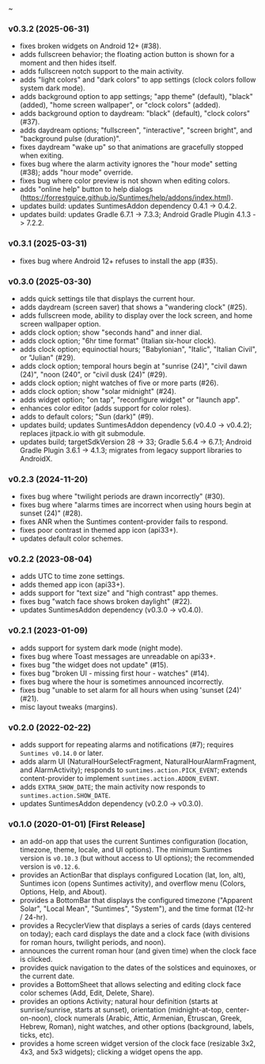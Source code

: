 ~

### v0.3.2 (2025-06-31)
* fixes broken widgets on Android 12+ (#38).
* adds fullscreen behavior; the floating action button is shown for a moment and then hides itself.
* adds fullscreen notch support to the main activity.
* adds "light colors" and "dark colors" to app settings (clock colors follow system dark mode).
* adds background option to app settings; "app theme" (default), "black" (added), "home screen wallpaper", or "clock colors" (added).
* adds background option to daydream: "black" (default), "clock colors" (#37).
* adds daydream options; "fullscreen", "interactive", "screen bright", and "background pulse (duration)".
* fixes daydream "wake up" so that animations are gracefully stopped when exiting.
* fixes bug where the alarm activity ignores the "hour mode" setting (#38); adds "hour mode" override.
* fixes bug where color preview is not shown when editing colors.
* adds "online help" button to help dialogs (https://forrestguice.github.io/Suntimes/help/addons/index.html).
* updates build: updates SuntimesAddon dependency 0.4.1 -> 0.4.2.
* updates build: updates Gradle 6.7.1 -> 7.3.3; Android Gradle Plugin 4.1.3 -> 7.2.2.

### v0.3.1 (2025-03-31)
* fixes bug where Android 12+ refuses to install the app (#35).

### v0.3.0 (2025-03-30)
* adds quick settings tile that displays the current hour.
* adds daydream (screen saver) that shows a "wandering clock" (#25).
* adds fullscreen mode, ability to display over the lock screen, and home screen wallpaper option.
* adds clock option; show "seconds hand" and inner dial.
* adds clock option; "6hr time format" (Italian six-hour clock).
* adds clock option; equinoctial hours; "Babylonian", "Italic", "Italian Civil", or "Julian" (#29).
* adds clock option; temporal hours begin at "sunrise (24)", "civil dawn (24)", "noon (240", or "civil dusk (24)" (#29).
* adds clock option; night watches of five or more parts (#26).
* adds clock option; show "solar midnight" (#24).
* adds widget option; "on tap", "reconfigure widget" or "launch app".
* enhances color editor (adds support for color roles).
* adds to default colors; "Sun (dark)" (#9).
* updates build; updates SuntimesAddon dependency (v0.4.0 -> v0.4.2); replaces jitpack.io with git submodule.
* updates build; targetSdkVersion 28 -> 33; Gradle 5.6.4 -> 6.7.1; Android Gradle Plugin 3.6.1 -> 4.1.3; migrates from legacy support libraries to AndroidX.

### v0.2.3 (2024-11-20)
* fixes bug where "twilight periods are drawn incorrectly" (#30).
* fixes bug where "alarms times are incorrect when using hours begin at sunset (24)" (#28).
* fixes ANR when the Suntimes content-provider fails to respond.
* fixes poor contrast in themed app icon (api33+).
* updates default color schemes.

### v0.2.2 (2023-08-04)
* adds UTC to time zone settings.
* adds themed app icon (api33+).
* adds support for "text size" and "high contrast" app themes.
* fixes bug "watch face shows broken daylight" (#22).
* updates SuntimesAddon dependency (v0.3.0 -> v0.4.0).

### v0.2.1 (2023-01-09)
* adds support for system dark mode (night mode).
* fixes bug where Toast messages are unreadable on api33+.
* fixes bug "the widget does not update" (#15).
* fixes bug "broken UI - missing first hour - watches" (#14).
* fixes bug where the hour is sometimes announced incorrectly.
* fixes bug "unable to set alarm for all hours when using 'sunset (24)' (#21).
* misc layout tweaks (margins).

### v0.2.0 (2022-02-22)
* adds support for repeating alarms and notifications (#7); requires `Suntimes v0.14.0` or later.
* adds alarm UI (NaturalHourSelectFragment, NaturalHourAlarmFragment, and AlarmActivity); responds to `suntimes.action.PICK_EVENT`; extends content-provider to implement `suntimes.action.ADDON_EVENT`. 
* adds `EXTRA_SHOW_DATE`; the main activity now responds to `suntimes.action.SHOW_DATE`.
* updates SuntimesAddon dependency (v0.2.0 -> v0.3.0).

### v0.1.0 (2020-01-01) [First Release]
* an add-on app that uses the current Suntimes configuration (location, timezone, theme, locale, and UI options). The minimum Suntimes version is `v0.10.3` (but without access to UI options); the recommended version is `v0.12.6`.
* provides an ActionBar that displays configured Location (lat, lon, alt), Suntimes icon (opens Suntimes activity), and overflow menu (Colors, Options, Help, and About).
* provides a BottomBar that displays the configured timezone ("Apparent Solar", "Local Mean", "Suntimes", "System"), and the time format (12-hr / 24-hr). 
* provides a RecyclerView that displays a series of cards (days centered on today); each card displays the date and a clock face (with divisions for roman hours, twilight periods, and noon).
* announces the current roman hour (and given time) when the clock face is clicked.
* provides quick navigation to the dates of the solstices and equinoxes, or the current date.
* provides a BottomSheet that allows selecting and editing clock face color schemes (Add, Edit, Delete, Share).  
* provides an options Activity; natural hour definition (starts at sunrise/sunrise, starts at sunset),  orientation (midnight-at-top, center-on-noon), clock numerals (Arabic, Attic, Armenian, Etruscan, Greek, Hebrew, Roman), night watches, and other options (background, labels, ticks, etc).  
* provides a home screen widget version of the clock face (resizable 3x2, 4x3, and 5x3 widgets); clicking a widget opens the app.